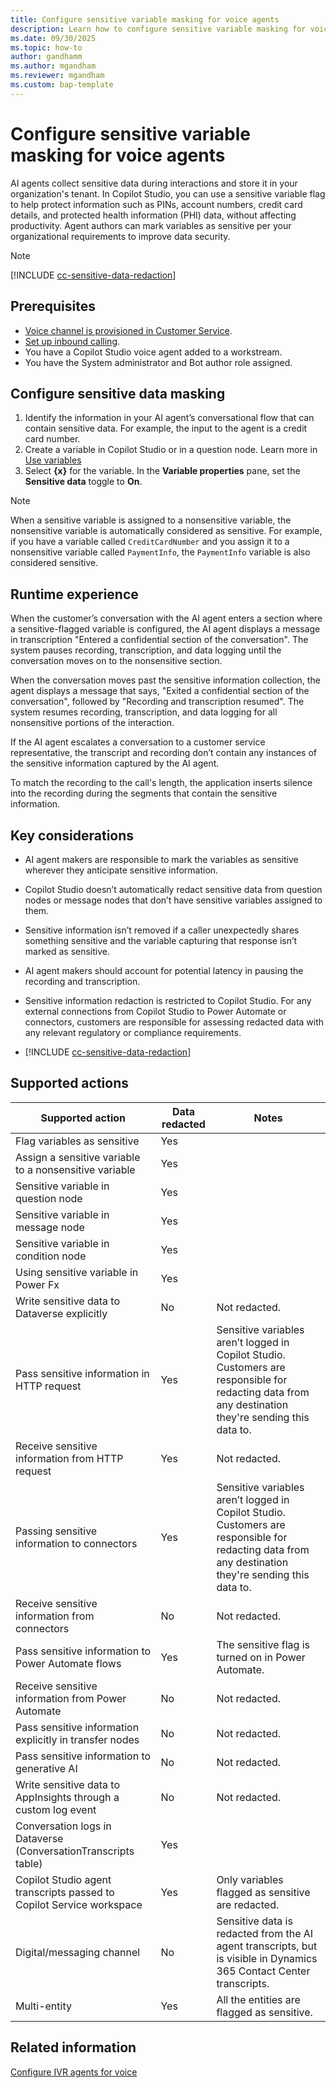 ```yaml
---
title: Configure sensitive variable masking for voice agents
description: Learn how to configure sensitive variable masking for voice agents in Dynamics 365 Contact Center.
ms.date: 09/30/2025
ms.topic: how-to
author: gandhamm
ms.author: mgandham
ms.reviewer: mgandham
ms.custom: bap-template
---
```


# Configure sensitive variable masking for voice agents

AI agents collect sensitive data during interactions and store it in your organization's tenant. In Copilot Studio, you can use a sensitive variable flag to help protect information such as PINs, account numbers, credit card details, and protected health information (PHI) data, without affecting productivity. Agent authors can mark variables as sensitive per your organizational requirements to improve data security.

  > [!NOTE]
  > [!INCLUDE [cc-sensitive-data-redaction](../includes/cc-sensitive-data-redaction.md)]

## Prerequisites

- [Voice channel is provisioned in Customer Service](/dynamics365/customer-service/administer/voice-channel-install).
- [Set up inbound calling](/dynamics365/customer-service/administer/voice-channel-inbound-calling).
- You have a Copilot Studio voice agent added to a workstream.
- You have the System administrator and Bot author role assigned.

## Configure sensitive data masking

1. Identify the information in your AI agent’s conversational flow that can contain sensitive data. For example, the input to the agent is a credit card number.
2. Create a variable in Copilot Studio or in a question node. Learn more in [Use variables](/microsoft-copilot-studio/authoring-variables-bot?tabs=webApp#use-global-variables)
3. Select **{x}** for the variable. In the **Variable properties** pane, set the **Sensitive data** toggle to **On**.

  > [!NOTE]
  > When a sensitive variable is assigned to a nonsensitive variable, the nonsensitive variable is automatically considered as sensitive. For example, if you have a variable called `CreditCardNumber` and you assign it to a nonsensitive variable called `PaymentInfo`, the `PaymentInfo` variable is also considered sensitive.

## Runtime experience

When the customer’s conversation with the AI agent enters a section where a sensitive-flagged variable is configured, the AI agent displays a message in transcription "Entered a confidential section of the conversation". The system pauses recording, transcription, and data logging until the conversation moves on to the nonsensitive section.

When the conversation moves past the sensitive information collection, the agent displays a message that says, "Exited a confidential section of the conversation", followed by "Recording and transcription resumed". The system resumes recording, transcription, and data logging for all nonsensitive portions of the interaction.

If the AI agent escalates a conversation to a customer service representative, the transcript and recording don’t contain any instances of the sensitive information captured by the AI agent.

To match the recording to the call's length, the application inserts silence into the recording during the segments that contain the sensitive information.

## Key considerations

- AI agent makers are responsible to mark the variables as sensitive wherever they anticipate sensitive information.

- Copilot Studio doesn’t automatically redact sensitive data from question nodes or message nodes that don’t have sensitive variables assigned to them.

- Sensitive information isn’t removed if a caller unexpectedly shares something sensitive and the variable capturing that response isn’t marked as sensitive.

- AI agent makers should account for potential latency in pausing the recording and transcription.

- Sensitive information redaction is restricted to Copilot Studio. For any external connections from Copilot Studio to Power Automate or connectors, customers are responsible for assessing redacted data with any relevant regulatory or compliance requirements.

- [!INCLUDE [cc-sensitive-data-redaction](../includes/cc-sensitive-data-redaction.md)]

## Supported actions

| **Supported action**                                           | **Data redacted** | **Notes**                                                                                                                                             |
|-----------------------------------------------------------------|--------------------|--------------------------------------------------------------------------------------------------------------------------------------------------------|
| Flag variables as sensitive                                     | Yes                |                                                                                                                                                        |
| Assign a sensitive variable to a nonsensitive variable          | Yes                |                                                                                                                                                        |
| Sensitive variable in question node                             | Yes                |                                                                                                                                                        |
| Sensitive variable in message node                              | Yes                |                                                                                                                                                        |
| Sensitive variable in condition node                            | Yes                |                                                                                                                                                        |
| Using sensitive variable in Power Fx                            | Yes                |                                                                                                                                                        |
| Write sensitive data to Dataverse explicitly                    | No                 | Not redacted.                                                                                                                                           |
| Pass sensitive information in HTTP request                      | Yes                | Sensitive variables aren’t logged in Copilot Studio. Customers are responsible for redacting data from any destination they're sending this data to.  |
| Receive sensitive information from HTTP request                 | Yes                | Not redacted.                                                                                                                                           |
| Passing sensitive information to connectors                     | Yes                | Sensitive variables aren’t logged in Copilot Studio. Customers are responsible for redacting data from any destination they're sending this data to.  |
| Receive sensitive information from connectors                   | No                 | Not redacted.                                                                                                                                           |
| Pass sensitive information to Power Automate flows              | Yes                | The sensitive flag is turned on in Power Automate.                                                                                                    |
| Receive sensitive information from Power Automate               | No                 | Not redacted.                                                                                                                                          |
| Pass sensitive information explicitly in transfer nodes        | No                 | Not redacted.                                                                                                                                          |
| Pass sensitive information to generative AI                            | No                 | Not redacted.                                                                                                                                           |
| Write sensitive data to AppInsights through a custom log event      | No                 | Not redacted.                                                                                                                                           |
| Conversation logs in Dataverse (ConversationTranscripts table)  | Yes                |                                                                                                                                                        |
| Copilot Studio agent transcripts passed to Copilot Service workspace                  | Yes                | Only variables flagged as sensitive are redacted.                                                                                                       |
| Digital/messaging channel                                       | No                 | Sensitive data is redacted from the AI agent transcripts, but is visible in Dynamics 365 Contact Center transcripts.                             |
| Multi-entity                                                    | Yes                | All the entities are flagged as sensitive.                                                                                                             |

## Related information

[Configure IVR agents for voice](/dynamics365/customer-service/administer/voice-channel-pva-bots)  
